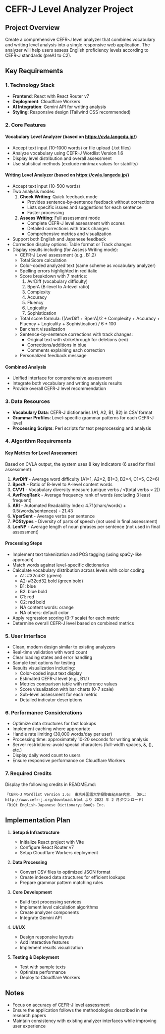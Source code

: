 # CEFR-J Level Analyzer Project

## Project Overview
Create a comprehensive CEFR-J level analyzer that combines vocabulary and writing level analysis into a single responsive web application. The analyzer will help users assess English proficiency levels according to CEFR-J standards (preA1 to C2).

## Key Requirements

### 1. Technology Stack
- **Frontend**: React with React Router v7
- **Deployment**: Cloudflare Workers
- **AI Integration**: Gemini API for writing analysis
- **Styling**: Responsive design (Tailwind CSS recommended)

### 2. Core Features

#### Vocabulary Level Analyzer (based on https://cvla.langedu.jp/)
- Accept text input (10-1000 words) or file upload (.txt files)
- Analyze vocabulary using CEFR-J Wordlist Version 1.6
- Display level distribution and overall assessment
- Use statistical methods (exclude min/max values for stability)

#### Writing Level Analyzer (based on https://cwla.langedu.jp/)
- Accept text input (10-500 words)
- Two analysis modes:
  1. **Check Writing**: Quick feedback mode
     - Provides sentence-by-sentence feedback without corrections
     - Lists specific issues and suggestions for each sentence
     - Faster processing
  2. **Assess Writing**: Full assessment mode
     - Complete CEFR-J level assessment with scores
     - Detailed corrections with track changes
     - Comprehensive metrics and visualization
- Support both English and Japanese feedback
- Correction display options: Table format or Track changes
- Display results including (for Assess Writing mode):
  - CEFR-J Level assessment (e.g., B1.2)
  - Total Score calculation
  - Color-coded analyzed text (same scheme as vocabulary analyzer)
  - Spelling errors highlighted in red italic
  - Score breakdown with 7 metrics:
    1. AvrDiff (vocabulary difficulty)
    2. BperA (B-level to A-level ratio)
    3. Complexity
    4. Accuracy
    5. Fluency
    6. Logicality
    7. Sophistication
  - Total score formula: ((AvrDiff + BperA)/2 + Complexity + Accuracy + Fluency + Logicality + Sophistication) / 6 * 100
  - Bar chart visualization
  - Sentence-by-sentence corrections with track changes:
    - Original text with strikethrough for deletions (red)
    - Corrections/additions in blue
    - Comments explaining each correction
  - Personalized feedback message

#### Combined Analysis
- Unified interface for comprehensive assessment
- Integrate both vocabulary and writing analysis results
- Provide overall CEFR-J level recommendation

### 3. Data Resources
- **Vocabulary Data**: CEFR-J dictionaries (A1, A2, B1, B2) in CSV format
- **Grammar Profiles**: Level-specific grammar patterns for each CEFR-J level
- **Processing Scripts**: Perl scripts for text preprocessing and analysis

### 4. Algorithm Requirements

#### Key Metrics for Level Assessment
Based on CVLA output, the system uses 8 key indicators (6 used for final assessment):

1. **AvrDiff** - Average word difficulty (A1=1, A2=2, B1=3, B2=4, C1=5, C2=6)
2. **BperA** - Ratio of B-level to A-level content words
3. **CVV1** - Vocabulary diversity measure (unique verbs / √(total verbs × 2))
4. **AvrFreqRank** - Average frequency rank of words (excluding 3 least frequent)
5. **ARI** - Automated Readability Index: 4.71(chars/words) + 0.5(words/sentences) - 21.43
6. **VperSent** - Average verbs per sentence
7. **POStypes** - Diversity of parts of speech (not used in final assessment)
8. **LenNP** - Average length of noun phrases per sentence (not used in final assessment)

#### Processing Steps
- Implement text tokenization and POS tagging (using spaCy-like approach)
- Match words against level-specific dictionaries
- Calculate vocabulary distribution across levels with color coding:
  - A1: #32cd32 (green)
  - A2: #32cd32 bold (green bold)
  - B1: blue
  - B2: blue bold
  - C1: red
  - C2: red bold
  - NA content words: orange
  - NA others: default color
- Apply regression scoring (0-7 scale) for each metric
- Determine overall CEFR-J level based on combined metrics

### 5. User Interface
- Clean, modern design similar to existing analyzers
- Real-time validation with word count
- Clear loading states and error handling
- Sample text options for testing
- Results visualization including:
  - Color-coded input text display
  - Estimated CEFR-J level (e.g., B1.1)
  - Metrics comparison table with reference values
  - Score visualization with bar charts (0-7 scale)
  - Sub-level assessment for each metric
  - Detailed indicator descriptions

### 6. Performance Considerations
- Optimize data structures for fast lookups
- Implement caching where appropriate
- Handle rate limiting (30,000 words/day per user)
- Processing time: approximately 10-20 seconds for writing analysis
- Server restrictions: avoid special characters (full-width spaces, &, (), etc.)
- Display daily word count to users
- Ensure responsive performance on Cloudflare Workers

### 7. Required Credits
Display the following credits in README.md:

```
『CEFR-J Wordlist Version 1.6』 東京外国語大学投野由紀夫研究室. （URL: http://www.cefr-j.org/download.html より 2022 年 2 月ダウンロード）
『DiQt English-Japanese Dictionary』BooQs Inc.
```

## Implementation Plan

1. **Setup & Infrastructure**
   - Initialize React project with Vite
   - Configure React Router v7
   - Setup Cloudflare Workers deployment

2. **Data Processing**
   - Convert CSV files to optimized JSON format
   - Create indexed data structures for efficient lookups
   - Prepare grammar pattern matching rules

3. **Core Development**
   - Build text processing services
   - Implement level calculation algorithms
   - Create analyzer components
   - Integrate Gemini API

4. **UI/UX**
   - Design responsive layouts
   - Add interactive features
   - Implement results visualization

5. **Testing & Deployment**
   - Test with sample texts
   - Optimize performance
   - Deploy to Cloudflare Workers

## Notes
- Focus on accuracy of CEFR-J level assessment
- Ensure the application follows the methodologies described in the research papers
- Maintain consistency with existing analyzer interfaces while improving user experience